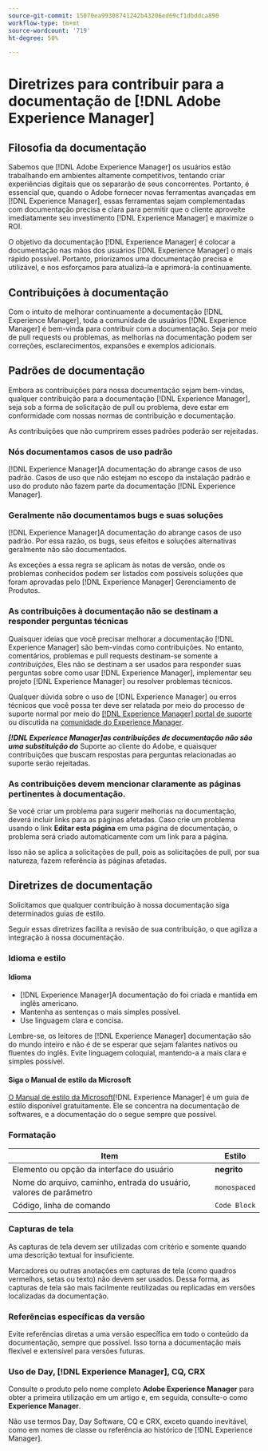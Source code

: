```yaml
---
source-git-commit: 15070ea99308741242b43206ed69cf1dbddca890
workflow-type: tm+mt
source-wordcount: '719'
ht-degree: 50%

---
```

# Diretrizes para contribuir para a documentação de [!DNL Adobe Experience Manager]

## Filosofia da documentação

Sabemos que [!DNL Adobe Experience Manager] os usuários estão trabalhando em ambientes altamente competitivos, tentando criar experiências digitais que os separarão de seus concorrentes. Portanto, é essencial que, quando o Adobe fornecer novas ferramentas avançadas em [!DNL Experience Manager], essas ferramentas sejam complementadas com documentação precisa e clara para permitir que o cliente aproveite imediatamente seu investimento [!DNL Experience Manager] e maximize o ROI.

O objetivo da documentação [!DNL Experience Manager] é colocar a documentação nas mãos dos usuários [!DNL Experience Manager] o mais rápido possível. Portanto, priorizamos uma documentação precisa e utilizável, e nos esforçamos para atualizá-la e aprimorá-la continuamente.

## Contribuições à documentação

Com o intuito de melhorar continuamente a documentação [!DNL Experience Manager], toda a comunidade de usuários [!DNL Experience Manager] é bem-vinda para contribuir com a documentação. Seja por meio de pull requests ou problemas, as melhorias na documentação podem ser correções, esclarecimentos, expansões e exemplos adicionais.

## Padrões de documentação

Embora as contribuições para nossa documentação sejam bem-vindas, qualquer contribuição para a documentação [!DNL Experience Manager], seja sob a forma de solicitação de pull ou problema, deve estar em conformidade com nossas normas de contribuição e documentação.

As contribuições que não cumprirem esses padrões poderão ser rejeitadas.

### Nós documentamos casos de uso padrão

[!DNL Experience Manager]A documentação do abrange casos de uso padrão. Casos de uso que não estejam no escopo da instalação padrão e uso do produto não fazem parte da documentação [!DNL Experience Manager].

### Geralmente não documentamos bugs e suas soluções

[!DNL Experience Manager]A documentação do abrange casos de uso padrão. Por essa razão, os bugs, seus efeitos e soluções alternativas geralmente não são documentados.

As exceções a essa regra se aplicam às notas de versão, onde os problemas conhecidos podem ser listados com possíveis soluções que foram aprovadas pelo [!DNL Experience Manager] Gerenciamento de Produtos.

### As contribuições à documentação não se destinam a responder perguntas técnicas

Quaisquer ideias que você precisar melhorar a documentação [!DNL Experience Manager] são bem-vindas como contribuições. No entanto, comentários, problemas e pull requests destinam-se somente a *contribuições*, Eles não se destinam a ser usados para responder suas perguntas sobre como usar [!DNL Experience Manager], implementar seu projeto [!DNL Experience Manager] ou resolver problemas técnicos.

Qualquer dúvida sobre o uso de [!DNL Experience Manager] ou erros técnicos que você possa ter deve ser relatada por meio do processo de suporte normal por meio do [[!DNL Experience Manager] portal de suporte](https://experienceleague.adobe.com/?support-solution=Experience+Manager#support) ou discutida na [comunidade do Experience Manager](https://experienceleaguecommunities.adobe.com/t5/adobe-experience-manager/ct-p/adobe-experience-manager-community).

***[!DNL Experience Manager]as contribuições de documentação não são uma substituição do*** Suporte ao cliente do Adobe, e quaisquer contribuições que buscam respostas para perguntas relacionadas ao suporte serão rejeitadas.

### As contribuições devem mencionar claramente as páginas pertinentes à documentação.

Se você criar um problema para sugerir melhorias na documentação, deverá incluir links para as páginas afetadas. Caso crie um problema usando o link **Editar esta página** em uma página de documentação, o problema será criado automaticamente com um link para a página.

Isso não se aplica a solicitações de pull, pois as solicitações de pull, por sua natureza, fazem referência às páginas afetadas.

## Diretrizes de documentação

Solicitamos que qualquer contribuição à nossa documentação siga determinados guias de estilo.

Seguir essas diretrizes facilita a revisão de sua contribuição, o que agiliza a integração à nossa documentação.

### Idioma e estilo

#### Idioma

* [!DNL Experience Manager]A documentação do foi criada e mantida em inglês americano.
* Mantenha as sentenças o mais simples possível.
* Use linguagem clara e concisa.

Lembre-se, os leitores de [!DNL Experience Manager] documentação são do mundo inteiro e não é de se esperar que sejam falantes nativos ou fluentes do inglês. Evite linguagem coloquial, mantendo-a a mais clara e simples possível.

#### Siga o Manual de estilo da Microsoft

[O Manual de estilo da Microsoft](https://docs.microsoft.com/pt-br/style-guide/welcome/)[!DNL Experience Manager] é um guia de estilo disponível gratuitamente. Ele se concentra na documentação de softwares, e a documentação do o segue sempre que possível.

### Formatação

| Item | Estilo |
|---|---|
| Elemento ou opção da interface do usuário | **negrito** |
| Nome do arquivo, caminho, entrada do usuário, valores de parâmetro | `monospaced` |
| Código, linha de comando | ```Code Block``` |

### Capturas de tela

As capturas de tela devem ser utilizadas com critério e somente quando uma descrição textual for insuficiente.

Marcadores ou outras anotações em capturas de tela (como quadros vermelhos, setas ou texto) não devem ser usados. Dessa forma, as capturas de tela são mais facilmente reutilizadas ou replicadas em versões localizadas da documentação.

### Referências específicas da versão

Evite referências diretas a uma versão específica em todo o conteúdo da documentação, sempre que possível. Isso torna a documentação mais flexível e extensível para versões futuras.

### Uso de Day, [!DNL Experience Manager], CQ, CRX

Consulte o produto pelo nome completo **Adobe Experience Manager** para obter a primeira utilização em um artigo e, em seguida, consulte-o como **Experience Manager**.

Não use termos Day, Day Software, CQ e CRX, exceto quando inevitável, como em nomes de classe ou referência ao histórico de [!DNL Experience Manager].
